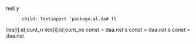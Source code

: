 hell y

          child: Textimport 'package:al.da# fl

iles[i].id;ount_n
iles[i].id;ount_ns const 
= daa.nst 
s const 
= daa.nst 
s const 
= daa.nst 
